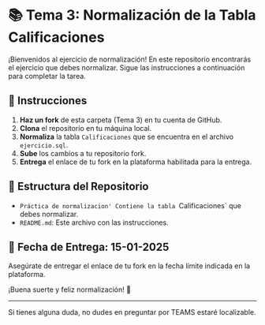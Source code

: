 # 📚 Tema 3: Normalización de la Tabla Calificaciones

¡Bienvenidos al ejercicio de normalización! En este repositorio encontrarás el ejercicio que debes normalizar. Sigue las instrucciones a continuación para completar la tarea.

## 🚀 Instrucciones

1. **Haz un fork** de esta carpeta (Tema 3) en tu cuenta de GitHub.
2. **Clona** el repositorio en tu máquina local.
3. **Normaliza** la tabla `Calificaciones` que se encuentra en el archivo `ejercicio.sql`.
4. **Sube** los cambios a tu repositorio fork.
5. **Entrega** el enlace de tu fork en la plataforma habilitada para la entrega.

## 📂 Estructura del Repositorio

- `Práctica de normalizacion' Contiene la tabla `Calificaciones` que debes normalizar.
- `README.md`: Este archivo con las instrucciones.

## 📅 Fecha de Entrega: 15-01-2025

Asegúrate de entregar el enlace de tu fork en la fecha límite indicada en la plataforma.

¡Buena suerte y feliz normalización! 🎉

---

Si tienes alguna duda, no dudes en preguntar por TEAMS estaré localizable.

